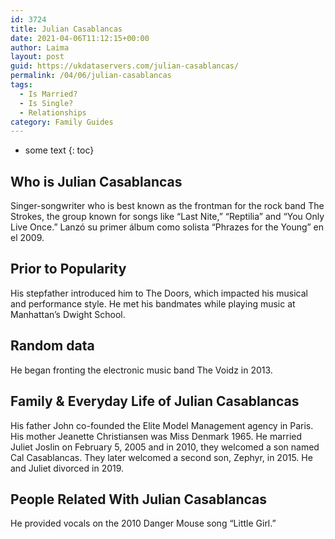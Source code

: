 ```yaml
---
id: 3724
title: Julian Casablancas
date: 2021-04-06T11:12:15+00:00
author: Laima
layout: post
guid: https://ukdataservers.com/julian-casablancas/
permalink: /04/06/julian-casablancas
tags:
  - Is Married?
  - Is Single?
  - Relationships
category: Family Guides
---
```


* some text
{: toc}


## Who is Julian Casablancas
                  
                  
                  
Singer-songwriter who is best known as the frontman for the rock band The Strokes, the group known for songs like &#8220;Last Nite,&#8221; &#8220;Reptilia&#8221; and &#8220;You Only Live Once.&#8221; Lanzó su primer álbum como solista &#8220;Phrazes for the Young&#8221; en el 2009.
                  
              
            
              
            
                
                
                
## Prior to Popularity
                  
                  
                  
His stepfather introduced him to The Doors, which impacted his musical and performance style. He met his bandmates while playing music at Manhattan&#8217;s Dwight School.
                  
              
            
              
            
                
                
                
## Random data
                  
                  
                  
He began fronting the electronic music band The Voidz in 2013.
                  
              
            
              
            
                
                
                
## Family & Everyday Life of Julian Casablancas
                  
                  
                  
His father John co-founded the Elite Model Management agency in Paris. His mother Jeanette Christiansen was Miss Denmark 1965. He married Juliet Joslin on February 5, 2005 and in 2010, they welcomed a son named Cal Casablancas. They later welcomed a second son, Zephyr, in 2015. He and Juliet divorced in 2019. 
                  
              
            
              
            
                
                
                
## People Related With Julian Casablancas
                  
                  
                  
He provided vocals on the 2010 Danger Mouse song &#8220;Little Girl.&#8221;
                  
              
            
              
            
                
              
            
              
              
            
            
              
            
          
          
          
